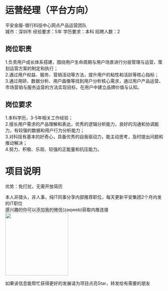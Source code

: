 # 运营经理（平台方向）
平安金服-银行科技中心网点产品运营团队  
城市：深圳市 经验要求：5年 学历要求：本科  招聘人数：2

## 岗位职责
1.负责用户成长体系搭建，围绕用户生命周期与用户场景进行分层管理与运营，策划运营方案的制定和执行；   
2.通过用户权益、服务、营销活动等方法，提升用户的粘性和活跃等核心指标；   
3.通过用研、数据分析、用户画像等找到用户分析核心需求，通过用户产品运营、市场营销与服务运营的方法实现目标，在用户中建立品牌价值与认知。

## 岗位要求
1.本科学历，3-5年相关工作经验；   
2.擅长用户需求的产品理解和表达，优秀的逻辑分析能力，良好的沟通和协调能力，有较强的数据和用户行为分析能力；   
3.对科技有基本的好奇心，具备优秀的自我驱动力，能主动思考，及时提出问题和推动解决；   
4.努力、积极、乐观、较强的正能量和抗压能力。

# 项目说明

优势：免打扰，无需开放简历

本人非猎头，非人事，纯IT同事分享内部推荐职位，每天更新平安集团2个月内发的IT职位  
感兴趣的你可以添加我的微信(zaqweb)获取内推连接  
<img src="https://github.com/zaqweb/PA-IT-JOBS/blob/master/WechatICode.jpeg"  height="200" width="200">

如果该信息能帮忙获得更好的发展请为项目点亮Star，转发给有需要的朋友




